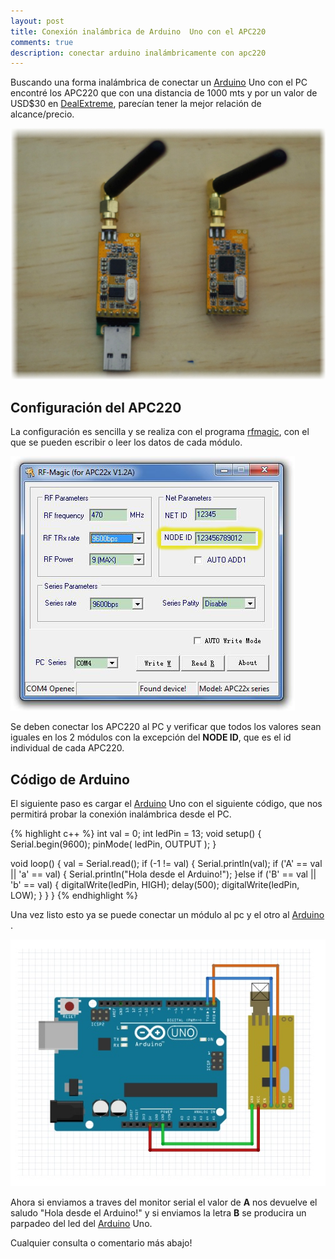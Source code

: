 ```yaml
---
layout: post
title: Conexión inalámbrica de Arduino  Uno con el APC220
comments: true
description: conectar arduino inalámbricamente con apc220
---
```

 

Buscando una forma inalámbrica de conectar  un [Arduino](http://www.arduino.cc) Uno con el PC encontré los APC220 que con una distancia de 1000 mts y por un valor de USD$30 en [DealExtreme](http://www.dx.com), parecían tener la mejor relación de alcance/precio.

![apc220](/assets/apc220.JPG)

## Configuración del APC220
La configuración es sencilla y se realiza con el programa [rfmagic](http://www.dfrobot.com/image/data/TEL0005/rfmagic.rar), con el que se pueden escribir o leer los datos de cada módulo. 

![rfmagic](/assets/rfmagic.JPG)

Se deben conectar los APC220 al PC y verificar que todos los valores sean iguales en los 2 módulos con la excepción del **NODE ID**, que es el id individual de cada APC220.
 
 

## Código de Arduino

El siguiente paso es cargar el [Arduino](http://www.arduino.cc) Uno  con el siguiente código, que nos permitirá probar la conexión inalámbrica desde el PC.

{% highlight c++  %}
int val = 0;
int ledPin = 13;
void setup()
{
 Serial.begin(9600);
  pinMode( ledPin, OUTPUT );
}

void loop()
{
 val = Serial.read(); 
 if (-1 != val) {
   Serial.println(val);
  if ('A' == val || 'a' == val) {
    Serial.println("Hola desde el Arduino!");
  }else if ('B' == val || 'b' == val) {
     digitalWrite(ledPin, HIGH);
     delay(500);
     digitalWrite(ledPin, LOW);
   }
 }
}
{% endhighlight %}

Una vez listo esto ya se puede conectar un módulo al pc y el otro al [Arduino](http://www.arduino.cc) .

![conexion](/assets/arduino-apc220.jpg)

Ahora si enviamos a traves del monitor serial el valor de **A**   nos devuelve  el saludo "Hola desde el Arduino!"  y si enviamos la letra **B** se producira un parpadeo del led del [Arduino](http://www.arduino.cc) Uno.

Cualquier consulta o comentario más abajo!

